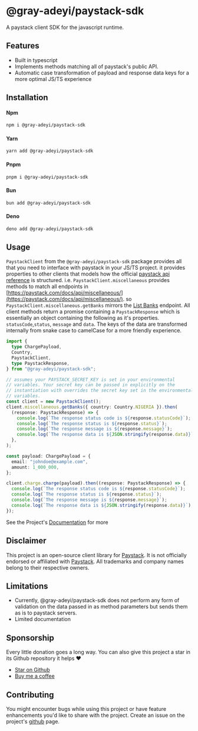 # @gray-adeyi/paystack-sdk

A paystack client SDK for the javascript runtime.

## Features

- Built in typescript
- Implements methods matching all of paystack's public API.
- Automatic case transformation of payload and response data keys for a more
  optimal JS/TS experience

## Installation

#### **Npm**

```bash
npm i @gray-adeyi/paystack-sdk
```

#### **Yarn**

```bash
yarn add @gray-adeyi/paystack-sdk
```

#### **Pnpm**

```bash
pnpm i @gray-adeyi/paystack-sdk
```

#### **Bun**

```bash
bun add @gray-adeyi/paystack-sdk
```

#### **Deno**

```bash
deno add @gray-adeyi/paystack-sdk
```

## Usage

`PaystackClient` from the `@gray-adeyi/paystack-sdk` package provides all that
you need to interface with paystack in your JS/TS project. it provides
properties to other clients that models how the official
[paystack api reference](https://paystack.com/docs/api/) is structured. i.e.
`PaystackClient.miscellaneous` provides methods to match all endpoints in
[https://paystack.com/docs/api/miscellaneous/](https://paystack.com/docs/api/miscellaneous/).
so `PaystackClient.miscellaneous.getBanks` mirrors the
[List Banks](https://paystack.com/docs/api/miscellaneous/#bank) endpoint. All
client methods return a promise containing a `PaystackResponse` which is
essentially an object containing the following as it's properties.
`statusCode`,`status`, `message` and `data`. The keys of the data are
transformed internally from snake case to camelCase for a more friendly
experience.

```ts
import {
  type ChargePayload,
  Country,
  PaystackClient,
  type PaystackResponse,
} from "@gray-adeyi/paystack-sdk";

// assumes your PAYSTACK_SECRET_KEY is set in your environmental
// variables. Your secret key can be passed in explicitly on the
// instantiation with overrides the secret key set in the environmental
// variables.
const client = new PaystackClient();
client.miscellaneous.getBanks({ country: Country.NIGERIA }).then(
  (response: PaystackResponse) => {
    console.log(`The response status code is ${response.statusCode}`);
    console.log(`The response status is ${response.status}`);
    console.log(`The response message is ${response.message}`);
    console.log(`The response data is ${JSON.stringify(response.data)}`);
  },
);

const payload: ChargePayload = {
  email: "johndoe@example.com",
  amount: 1_000_000,
};

client.charge.charge(payload).then((response: PaystackResponse) => {
  console.log(`The response status code is ${response.statusCode}`);
  console.log(`The response status is ${response.status}`);
  console.log(`The response message is ${response.message}`);
  console.log(`The response data is ${JSON.stringify(response.data)}`);
});
```

See the Project's [Documentation](https://gray-adeyi.github.io/paystack-sdk) for
more

## Disclaimer
This project is an open-source client library for [Paystack](https://paystack.com/).
It is not officially endorsed or affiliated with [Paystack](https://paystack.com/).
All trademarks and company names belong to their respective owners.

## Limitations

- Currently, @gray-adeyi/paystack-sdk does not perform any form of validation on
  the data passed in as method parameters but sends them as is to paystack
  servers.
- Limited documentation

## Sponsorship

Every little donation goes a long way. You can also give this project a star in
its Github repository it helps ♥️

- [Star on Github](https://www.github.com/gray-adeyi/paystack-sdk)
- [Buy me a coffee](https://www.buymeacoffee.com/jigani)

## Contributing

You might encounter bugs while using this project or have feature enhancements
you'd like to share with the project. Create an issue on the project's
[github](https://www.github.com/gray-adeyi/paystack-sdk) page.
